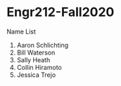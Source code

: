 # Engr212-Fall2020

Name List
1. Aaron Schlichting
2. Bill Waterson
3. Sally Heath
4. Collin Hiramoto
5. Jessica Trejo


